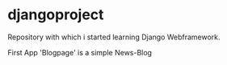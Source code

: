 # djangoproject

Repository with which i started learning Django Webframework.

First App 'Blogpage' is a simple News-Blog
